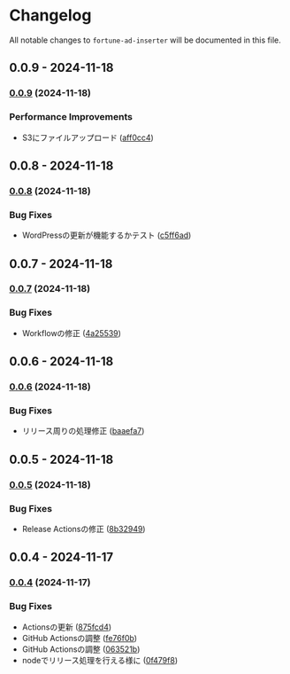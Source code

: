 # Changelog

All notable changes to `fortune-ad-inserter` will be documented in this file.

## 0.0.9 - 2024-11-18

### [0.0.9](https://github.com/IINASG/fortune-ad-inserter/compare/0.0.8...0.0.9) (2024-11-18)

### Performance Improvements

* S3にファイルアップロード ([aff0cc4](https://github.com/IINASG/fortune-ad-inserter/commit/aff0cc479855a003671b49bd40911bf4a3af6347))

## 0.0.8 - 2024-11-18

### [0.0.8](https://github.com/IINASG/fortune-ad-inserter/compare/0.0.7...0.0.8) (2024-11-18)

### Bug Fixes

* WordPressの更新が機能するかテスト ([c5ff6ad](https://github.com/IINASG/fortune-ad-inserter/commit/c5ff6ad9a6f219aa0dca8834a339f8c5e6f283a2))

## 0.0.7 - 2024-11-18

### [0.0.7](https://github.com/IINASG/fortune-ad-inserter/compare/0.0.6...0.0.7) (2024-11-18)

### Bug Fixes

* Workflowの修正 ([4a25539](https://github.com/IINASG/fortune-ad-inserter/commit/4a2553983bb464cf42c3ac49d2272bed620b716d))

## 0.0.6 - 2024-11-18

### [0.0.6](https://github.com/IINASG/fortune-ad-inserter/compare/0.0.5...0.0.6) (2024-11-18)

### Bug Fixes

* リリース周りの処理修正 ([baaefa7](https://github.com/IINASG/fortune-ad-inserter/commit/baaefa7b4566293f77ae75fd7096bbb4216b320b))

## 0.0.5 - 2024-11-18

### [0.0.5](https://github.com/IINASG/fortune-ad-inserter/compare/0.0.4...0.0.5) (2024-11-18)

### Bug Fixes

* Release Actionsの修正 ([8b32949](https://github.com/IINASG/fortune-ad-inserter/commit/8b32949c222111a9d4660d288810ffe3840b994a))

## 0.0.4 - 2024-11-17

### [0.0.4](https://github.com/IINASG/fortune-ad-inserter/compare/0.0.3...0.0.4) (2024-11-17)

### Bug Fixes

* Actionsの更新 ([875fcd4](https://github.com/IINASG/fortune-ad-inserter/commit/875fcd4014a3bd08d3e848320fab458034846483))
* GitHub Actionsの調整 ([fe76f0b](https://github.com/IINASG/fortune-ad-inserter/commit/fe76f0b5ae0635481c985214fc6a4271b49f0fa4))
* GitHub Actionsの調整 ([063521b](https://github.com/IINASG/fortune-ad-inserter/commit/063521b270dd95e00b60cb56dc6c168d8c6daf66))
* nodeでリリース処理を行える様に ([0f479f8](https://github.com/IINASG/fortune-ad-inserter/commit/0f479f84df93703f3300331b48e7cf1a5a1ea8f6))
